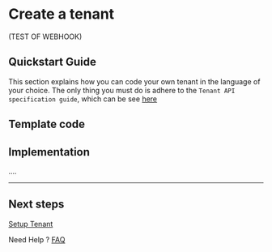 # Create a tenant

(TEST OF WEBHOOK)  

## Quickstart Guide

This section explains how you can code your own tenant in the language of your choice. The only thing you must do is adhere to the `Tenant API specification guide`, which can be see [here](../api/?type=get&path=/v1/docs)

## Template code

## Implementation

....

___

## Next steps 

[Setup Tenant]


Need Help ?
[FAQ]

[//]: # (These are reference links used in markdown file)

[FAQ]: <?path=docs/faq/faq.md>

[Setup Tenant]: <?path=docs/getting-started/setup-tenant/setup-tenant.md>
